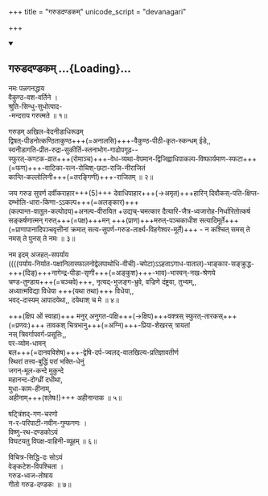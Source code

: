 +++
title = "गरुडदण्डकम्"
unicode_script = "devanagari"

+++
<div class="js_include" includetitle="true" newlevelforh1="2" unfilled url="/kAvyam/laxyam/gadyam/venkaTanAthaH/garuDa-daNDakam/">
<details open><summary><h2>गरुडदण्डकम् ...{Loading}...</h2></summary>


नमः पन्नगनद्धाय  
वैकुण्ठ-वश-वर्तिने ।  
श्रुति-सिन्धु-सुधोत्पाद-  
-मन्दराय गरुत्मते ॥ १॥

गरुडम् अखिल-वेदनीडाधिरूढम्  
द्विषत्-पीडनोत्कण्ठिताकुण्ठ+++(=अनालसि)+++-वैकुण्ठ-पीठी-कृत-स्कन्धम् ईडे,,  
स्वनीडागति-प्रीत-रुद्रा-सुकीर्ति-स्तनाभोग-गाढोपगूढ--  
स्फुरत्-कण्टक-व्रात+++(रोमाञ्च)+++-वेध-व्यथा-वेपमान-द्विजिह्वाधिपाकल्प-विष्फार्यमाण-स्फटा+++(=फण)+++-वाटिका-रत्न-रोचिश्-छटा-राजि-नीराजितं  
कान्ति-कल्लोलिनी+++(=तरङ्गिणी)+++-राजितम् ॥ २॥

जय गरुड सुपर्ण दर्वीकराहार+++(5)+++ देवाधिपाहार+++(→अमृत)+++हारिन्
दिवौकस्-पति-क्षिप्त-दम्भोलि-धारा-किणा-ऽऽकल्प+++(=अलङ्कार)+++  
(कल्पान्त-वातूल-कल्पोदय)+अनल्प-वीरायित +उद्यच्-चमत्कार दैत्यारि-जैत्र-ध्वजारोह-निर्धारितोत्कर्ष
सङ्कर्षणात्मन् गरुत्+++(=पक्ष)+++मन् +++(प्राण)+++मरुत्-पञ्चकाधीश सत्यादिमूर्ते+++(=प्राणापानादिपञ्चवृत्तीनां क्रमात् सत्य-सुपर्ण-गरुड-तार्क्ष्य-विहगेश्वर-मूर्ते)+++ - न कश्चित् समस् ते नमस् ते पुनस् ते नमः ॥ ३॥

नम इदम् अजहत्-सपर्याय  
((((पर्याय-निर्यात-पक्षानिलास्फालनोद्वेलपाथोधि-वीची)-चपेटा)ऽऽहताऽगाध-पाताल)-भाङ्कार-सङ्क्रुद्ध-+++(दिङ्)+++नागेन्द्र-पीडा-सृणी+++(=अङ्कुश)+++-भाव)-भास्वन्-नख-श्रेणये  
चण्ड-तुण्डाय+++(=चञ्चवे)+++, नृत्यद्-भुजङ्ग-भ्रुवे, वज्रिणे दंष्ट्रया, तुभ्यम्,,  
अध्यात्मविद्या विधेया +++(यथा तथा)+++ विधेया,,  
भवद्-दास्यम् आपादयेथा,, दयेथाश् च मे ॥ ४॥

+++(क्षिप ओं स्वाहा)+++ मनुर् अनुगत-पक्षि+++(→क्षिप)+++वक्त्रस् स्फुरत्-तारकस्+++(=प्रणवः)+++ तावकश् चित्रभानु+++(=अग्नि)+++-प्रिया-शेखरस् त्रायतां  
नस् त्रिवर्गापवर्ग-प्रसूतिः,,  
पर-व्योम-धामन्  
बल+++(=दानवविशेष)+++-द्वेषि-दर्प-ज्वलद्-वालखिल्य-प्रतिज्ञावतीर्ण  
स्थिरां तत्त्व-बुद्धिं परां भक्ति-धेनुं  
जगन्-मूल-कन्दे मुकुन्दे  
महानन्द-दोग्ध्रीं दधीथा,  
मुधा-काम-हीनाम्,  
अहीनाम्+++(श्लेषः!)+++ अहीनान्तक ॥ ५॥

षट्त्रिंशद्-गण-चरणो  
न-र-परिपाटी-नवीन-गुम्फगणः ।  
विष्णु-रथ-दण्डकोऽयं  
विघटयतु विपक्ष-वाहिनी-व्यूहम् ॥ ६॥

विचित्र-सिद्धि-दः सोऽयं  
वेङ्कटेश-विपश्चिता ।  
गरुड-ध्वज-तोषाय  
गीतो गरुड-दण्डकः ॥ ७॥
</details>
</div>

